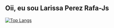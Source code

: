 Oii, eu sou Larissa Perez 
Rafa-Js
- 
  [![Top Langs](https://github-readme-stats.vercel.app/api/top-langs/?username=anuraghazra&layout=donut)](https://github.com/anuraghazra/github-readme-stats)

<!---
larii-perez/larii-perez is a ✨ special ✨ repository because its `README.md` (this file) appears on your GitHub profile.
You can click the Preview link to take a look at your changes.
--->
